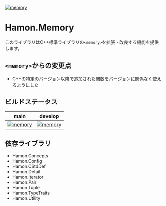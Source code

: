 ﻿[![memory](https://github.com/shibainuudon/HamonCore/actions/workflows/memory.yml/badge.svg)](https://github.com/shibainuudon/HamonCore/actions/workflows/memory.yml)

# Hamon.Memory

このライブラリはC++標準ライブラリの`<memory>`を拡張・改良する機能を提供します。

## `<memory>`からの変更点

* C++の特定のバージョン以降で追加された関数をバージョンに関係なく使えるようにした

## ビルドステータス

| main | develop |
| ---- | ------- |
|[![memory](https://github.com/shibainuudon/HamonCore/actions/workflows/memory.yml/badge.svg?branch=main)](https://github.com/shibainuudon/HamonCore/actions/workflows/memory.yml)|[![memory](https://github.com/shibainuudon/HamonCore/actions/workflows/memory.yml/badge.svg?branch=develop)](https://github.com/shibainuudon/HamonCore/actions/workflows/memory.yml)|

## 依存ライブラリ

* Hamon.Concepts
* Hamon.Config
* Hamon.CStdDef
* Hamon.Detail
* Hamon.Iterator
* Hamon.Pair
* Hamon.Tuple
* Hamon.TypeTraits
* Hamon.Utility
